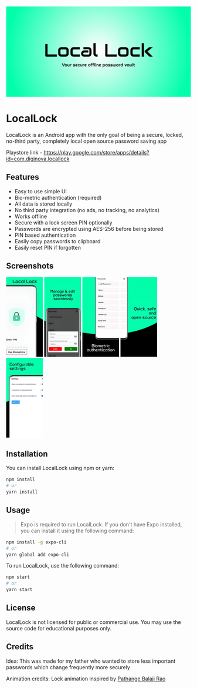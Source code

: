 ![LocalLock Screenshot](./assets/feature-graphic.png)

# LocalLock

LocalLock is an Android app with the only goal of being a secure, locked, no-third party, completely local open source password saving app

Playstore link - https://play.google.com/store/apps/details?id=com.diginova.locallock

## Features

- Easy to use simple UI
- Bio-metric authentication (required)
- All data is stored locally
- No third party integration (no ads, no tracking, no analytics)
- Works offline
- Secure with a lock screen PIN optionally
- Passwords are encrypted using AES-256 before being stored
- PIN based authentication
- Easily copy passwords to clipboard
- Easily reset PIN if forgotten

## Screenshots

<p float="left">
    <img src="./assets/ss1.jpg" width="100" />
    <img src="./assets/ss2.jpg" width="100" />
    <img src="./assets/ss3.jpg" width="100" />
    <img src="./assets/ss4.jpg" width="100" />
    <img src="./assets/ss5.jpg" width="100" />
</p>

## Installation

You can install LocalLock using npm or yarn:

```bash
npm install
# or
yarn install
```

## Usage

> Expo is required to run LocalLock. If you don't have Expo installed, you can install it using the following command:

```bash
npm install -g expo-cli
# or
yarn global add expo-cli
```

To run LocalLock, use the following command:

```bash
npm start
# or
yarn start
```

## License

LocalLock is not licensed for public or commercial use. You may use the source code for educational purposes only.

## Credits

Idea: This was made for my father who wanted to store less important passwords which change frequently more securely

Animation credits: Lock animation inspired by [Pathange Balaji Rao](https://lottiefiles.com/balajirao)
